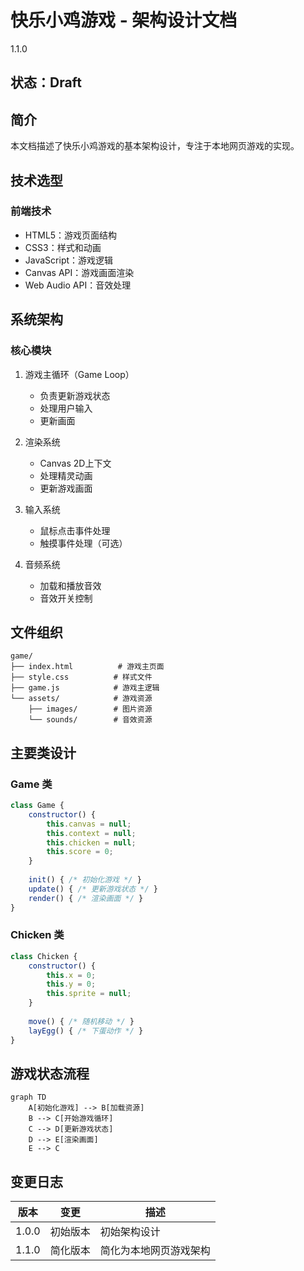 # 快乐小鸡游戏 - 架构设计文档

<version>1.1.0</version>

## 状态：Draft

## 简介
本文档描述了快乐小鸡游戏的基本架构设计，专注于本地网页游戏的实现。

## 技术选型

### 前端技术
- HTML5：游戏页面结构
- CSS3：样式和动画
- JavaScript：游戏逻辑
- Canvas API：游戏画面渲染
- Web Audio API：音效处理

## 系统架构

### 核心模块
1. 游戏主循环（Game Loop）
   - 负责更新游戏状态
   - 处理用户输入
   - 更新画面

2. 渲染系统
   - Canvas 2D上下文
   - 处理精灵动画
   - 更新游戏画面

3. 输入系统
   - 鼠标点击事件处理
   - 触摸事件处理（可选）

4. 音频系统
   - 加载和播放音效
   - 音效开关控制

## 文件组织

```
game/
├── index.html          # 游戏主页面
├── style.css          # 样式文件
├── game.js            # 游戏主逻辑
└── assets/            # 游戏资源
    ├── images/        # 图片资源
    └── sounds/        # 音效资源
```

## 主要类设计

### Game 类
```javascript
class Game {
    constructor() {
        this.canvas = null;
        this.context = null;
        this.chicken = null;
        this.score = 0;
    }
    
    init() { /* 初始化游戏 */ }
    update() { /* 更新游戏状态 */ }
    render() { /* 渲染画面 */ }
}
```

### Chicken 类
```javascript
class Chicken {
    constructor() {
        this.x = 0;
        this.y = 0;
        this.sprite = null;
    }
    
    move() { /* 随机移动 */ }
    layEgg() { /* 下蛋动作 */ }
}
```

## 游戏状态流程

```mermaid
graph TD
    A[初始化游戏] --> B[加载资源]
    B --> C[开始游戏循环]
    C --> D[更新游戏状态]
    D --> E[渲染画面]
    E --> C
```

## 变更日志

| 版本   | 变更               | 描述                   |
|-------|-------------------|------------------------|
| 1.0.0 | 初始版本          | 初始架构设计            |
| 1.1.0 | 简化版本          | 简化为本地网页游戏架构   | 